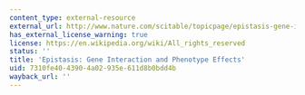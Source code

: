 ```yaml
---
content_type: external-resource
external_url: http://www.nature.com/scitable/topicpage/epistasis-gene-interaction-and-phenotype-effects-460
has_external_license_warning: true
license: https://en.wikipedia.org/wiki/All_rights_reserved
status: ''
title: 'Epistasis: Gene Interaction and Phenotype Effects'
uid: 7310fe40-4390-4a02-935e-611d8b0bdd4b
wayback_url: ''
---
```

